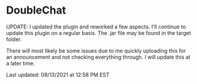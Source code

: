 # DoubleChat

UPDATE:
I updated the plugin and reworked a few aspects. I'll continue to update this plugin on a regular basis. The .jar file may be found in the target folder.

There will most likely be some issues due to me quickly uploading this for an announcement and not checking everything through. I will update this at a later time. 

Last updated: 08/13/2021 at 12:58 PM EST
